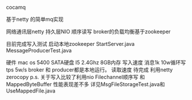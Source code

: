 
cocamq

基于netty 的简单mq实现

网络通讯层netty
持久层NIO 顺序读写
broker的负载均衡基于zookeeper

目前完成写入测试
启动本地zookeeper
StartServer.java
MessageProducerTest.java

硬件 mac os 5400 SATA硬盘 I5 2.4Ghz 8GB内存
写入速度
     消息1k   10w循环写   tps 5w/s
     broker 和 producer都是本地运行。
读取速度
    待完成
    利用netty zerocopy
p.s.
   关于写入比较了利用nio Filechannel顺序写 和 MappedByteBuffer 性能表现差不多
   详见MsgFileStorageTest.java和UseMappedFile.java
